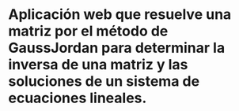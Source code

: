 # Aplicación web que resuelve una matriz por el método de GaussJordan para determinar la inversa de una matriz y las soluciones de un sistema de ecuaciones lineales.

